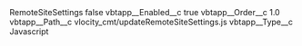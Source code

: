 <?xml version="1.0" encoding="UTF-8"?>
<CustomMetadata xmlns="http://soap.sforce.com/2006/04/metadata" xmlns:xsi="http://www.w3.org/2001/XMLSchema-instance" xmlns:xsd="http://www.w3.org/2001/XMLSchema">
    <label>RemoteSiteSettings</label>
    <protected>false</protected>
    <values>
        <field>vbtapp__Enabled__c</field>
        <value xsi:type="xsd:boolean">true</value>
    </values>
    <values>
        <field>vbtapp__Order__c</field>
        <value xsi:type="xsd:double">1.0</value>
    </values>
    <values>
        <field>vbtapp__Path__c</field>
        <value xsi:type="xsd:string">vlocity_cmt/updateRemoteSiteSettings.js</value>
    </values>
    <values>
        <field>vbtapp__Type__c</field>
        <value xsi:type="xsd:string">Javascript</value>
    </values>
</CustomMetadata>
